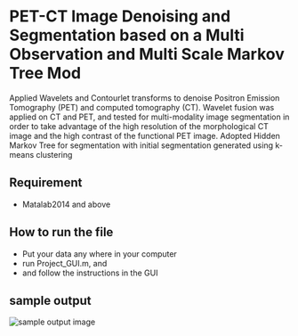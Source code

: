 # PET-CT Image Denoising and Segmentation based on a Multi Observation and Multi Scale Markov Tree Mod

Applied Wavelets and Contourlet transforms to denoise Positron Emission Tomography (PET) and computed
tomography (CT). Wavelet fusion was applied on CT and PET, and tested for multi-modality image segmentation in order to take
advantage of the high resolution of the morphological CT image and the high contrast of the functional PET
image. Adopted Hidden Markov Tree for segmentation with initial segmentation generated using k-means clustering

## Requirement
- Matalab2014 and above

## How to run the file
- Put your data any where in your computer
- run Project_GUI.m, and
- and follow the instructions in the GUI

## sample output
![](confusionMatric_ROC_and_DSC/Selection_022.png "sample output image")


